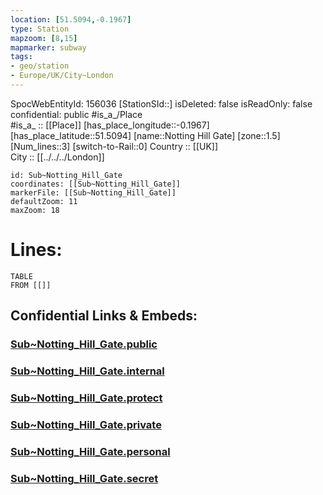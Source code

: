 ```yaml
---
location: [51.5094,-0.1967] 
type: Station 
mapzoom: [8,15] 
mapmarker: subway 
tags:
- geo/station
- Europe/UK/City~London
---
```

SpocWebEntityId: 156036
[StationSId::] 
isDeleted: false
isReadOnly: false
confidential: public
#is_a_/Place  
#is_a_ :: [[Place]] 
[has_place_longitude::-0.1967] 
[has_place_latitude::51.5094] 
[name::Notting Hill Gate] 
[zone::1.5] 
[Num_lines::3] 
[switch-to-Rail::0] 
Country :: [[UK]]  
City :: [[../../../London]]  


```leaflet
id: Sub~Notting_Hill_Gate
coordinates: [[Sub~Notting_Hill_Gate]] 
markerFile: [[Sub~Notting_Hill_Gate]] 
defaultZoom: 11 
maxZoom: 18
```


# Lines: 
```dataview
TABLE 
FROM [[]] 
```


## Confidential Links & Embeds: 

### [Sub~Notting_Hill_Gate.public](/_public/\Earth\Continent\Europe\Europe~North\UK\England\Regions~England\London,Greater\cities~GreaterLondon\Underground\StationSub~Notting_Hill_Gate.public.md) 

### [Sub~Notting_Hill_Gate.internal](/_internal/\Earth\Continent\Europe\Europe~North\UK\England\Regions~England\London,Greater\cities~GreaterLondon\Underground\StationSub~Notting_Hill_Gate.internal.md) 

### [Sub~Notting_Hill_Gate.protect](/_protect/\Earth\Continent\Europe\Europe~North\UK\England\Regions~England\London,Greater\cities~GreaterLondon\Underground\StationSub~Notting_Hill_Gate.protect.md) 

### [Sub~Notting_Hill_Gate.private](/_private/\Earth\Continent\Europe\Europe~North\UK\England\Regions~England\London,Greater\cities~GreaterLondon\Underground\StationSub~Notting_Hill_Gate.private.md) 

### [Sub~Notting_Hill_Gate.personal](/_personal/\Earth\Continent\Europe\Europe~North\UK\England\Regions~England\London,Greater\cities~GreaterLondon\Underground\StationSub~Notting_Hill_Gate.personal.md) 

### [Sub~Notting_Hill_Gate.secret](/_secret/\Earth\Continent\Europe\Europe~North\UK\England\Regions~England\London,Greater\cities~GreaterLondon\Underground\StationSub~Notting_Hill_Gate.secret.md)


